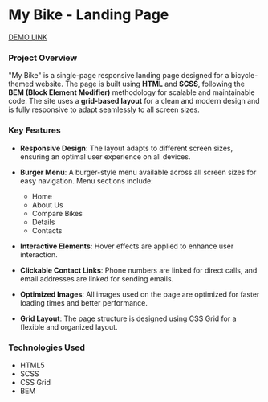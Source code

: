 
# My Bike - Landing Page
[DEMO LINK](https://iyehorova.github.io/bike-landing/)
### Project Overview
"My Bike" is a single-page responsive landing page designed for a bicycle-themed website. The page is built using **HTML** and **SCSS**, following the **BEM (Block Element Modifier)** methodology for scalable and maintainable code. The site uses a **grid-based layout** for a clean and modern design and is fully responsive to adapt seamlessly to all screen sizes.

### Key Features
- **Responsive Design**: The layout adapts to different screen sizes, ensuring an optimal user experience on all devices.

- **Burger Menu**: A burger-style menu available across all screen sizes for easy navigation. Menu sections include:
    - Home
    - About Us
    - Compare Bikes
    - Details
    - Contacts

- **Interactive Elements**: Hover effects are applied to enhance user interaction.

- **Clickable Contact Links**: Phone numbers are linked for direct calls, and email addresses are linked for sending emails.

- **Optimized Images**: All images used on the page are optimized for faster loading times and better performance.

- **Grid Layout**: The page structure is designed using CSS Grid for a flexible and organized layout.

### Technologies Used
- HTML5
- SCSS
- CSS Grid
- BEM
